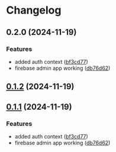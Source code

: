 # Changelog

## 0.2.0 (2024-11-19)

### Features

* added auth context ([bf3cd77](https://github.com/KemingHe/learning-nextjs-firebase-admin/commit/bf3cd7756fabe65a93047c7b0e276644c4ca1956))
* firebase admin app working ([db76d62](https://github.com/KemingHe/learning-nextjs-firebase-admin/commit/db76d624137293fedc959df966b910a0118bf515))

## [0.1.2](https://github.com/KemingHe/learning-nextjs-firebase-admin/compare/0.1.1...v0.1.2) (2024-11-19)
## [0.1.1](https://github.com/KemingHe/learning-nextjs-firebase-admin/compare/bf3cd7756fabe65a93047c7b0e276644c4ca1956...0.1.1) (2024-11-19)

### Features

* added auth context ([bf3cd77](https://github.com/KemingHe/learning-nextjs-firebase-admin/commit/bf3cd7756fabe65a93047c7b0e276644c4ca1956))
* firebase admin app working ([db76d62](https://github.com/KemingHe/learning-nextjs-firebase-admin/commit/db76d624137293fedc959df966b910a0118bf515))
